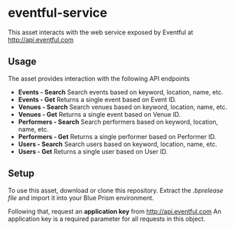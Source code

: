 # eventful-service

This asset interacts with the web service exposed by Eventful at <http://api.eventful.com>

## Usage
The asset provides interaction with the following API endpoints

* **Events - Search**
  Search events based on keyword, location, name, etc.
* **Events - Get**
  Returns a single event based on Event ID.
* **Venues - Search**
  Search venues based on keyword, location, name, etc.
* **Venues - Get**
  Returns a single event based on Venue ID.
* **Performers - Search**
  Search performers based on keyword, location, name, etc.
* **Performers - Get**
  Returns a single performer based on Performer ID.
* **Users - Search**
  Search users based on keyword, location, name, etc.
* **Users - Get**
  Returns a single user based on User ID.
  
  
## Setup
To use this asset, download or clone this repository. Extract the *.bprelease file* and import it into your Blue Prism environment.

Following that, request an **application key** from <http://api.eventful.com>
An application key is a required parameter for all requests in this object.